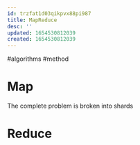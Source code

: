 ```yaml
---
id: trzfat1d03qikpvx88pi987
title: MapReduce
desc: ''
updated: 1654530812039
created: 1654530812039
---
```

#algorithms #method 
# Map
The complete problem is broken into shards
# Reduce
